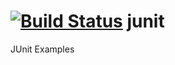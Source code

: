 [![Build Status](https://travis-ci.org/dtoms/junit-examples.png)](https://travis-ci.org/dtoms/junit-examples)
junit
=====
JUnit Examples
